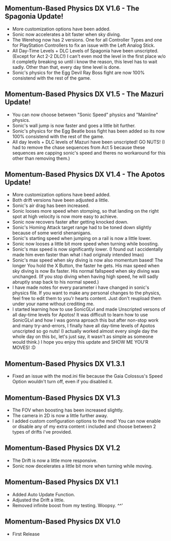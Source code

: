 ## Momentum-Based Physics DX V1.6 - The Spagonia Update!
- More customization options have been added.
- Sonic now accelerates a bit faster when sky diving.
- The Werehog now has 2 versions. One for all Controller Types and one for PlayStation Controllers to fix an issue with the Left Analog Stick.
- All Day-Time Levels + DLC Levels of Spagonia have been unscripted. (Except for Act 2-2 DLC!) I can't even mod the level in the first place w/o it completly breaking so until i know the reason, this level has to wait sadly. Other than that, every day time level is done.
- Sonic's physics for the Egg Devil Ray Boss fight are now 100% consistend with the rest of the game.

## Momentum-Based Physics DX V1.5 - The Mazuri Update!
- You can now choose between "Sonic Speed" physics and "Mainline" physics.
- Sonic's wall jump is now faster and goes a little bit further.
- Sonic's physics for the Egg Beatle boss fight has been added so its now 100% consistend with the rest of the game.
- All day levels + DLC levels of Mazuri have been unscripted! GO NUTS! (I had to remove the chase sequences from Act 5 because these sequences are capping sonic's speed and theres no workaround for this other than removing them.)

## Momentum-Based Physics DX V1.4 - The Apotos Update!
- More customization options have beed added.
- Both drift versions have been adjusted a little.
- Sonic's air drag has been increased.
- Sonic looses more speed when stomping, so that landing on the right spot at high velocity is now more easy to achieve.
- Sonic now recovers faster after getting knocked down.
- Sonic's Homing Attack target range had to be toned down slightly because of some werid shenanigans.
- Sonic's starting speed when jumping on a rail is now a little lower.
- Sonic now looses a little bit more speed when turning while boosting.
- Sonic's max speed is now significantly lower. (I found out I accidentally made him even faster than what i had originaly intended lmao)
- Sonic's max speed when sky diving is now also momentum based! The longer You hold the X Button, the faster he gets. His max speed when sky diving is now 8x faster. His normal fallspeed when sky diving was unchanged. (If you stop diving when having high speed, he will sadly abruptly snap back to his normal speed.)
- I have made notes for every parameter i have changed in sonic's physics file. If you want to make any personal changes to the physics, feel free to edit them to you'r hearts content. Just don't reupload them under your name without crediting me.
- I started learning how to use SonicGLvl and made Unscripted versons of all day-time levels for Apotos!
It was difficult to learn how to use SonicGLvl and how I was gonna aproach this but after non-stop work and many try-and-errors, I finally have all day-time levels of Apotos unscripted so go nuts! (I actually worked almost every single day the whole day on this bc, let's just say, it wasn't as simple as someone would think.) I hope you enjoy this update and SHOW ME YOU'R MOVES! :D

## Momentum-Based Physics DX V1.3.1
- Fixed an issue with the mod.ini file because the Gaia Colossus's Speed Option wouldn't turn off, even if you disabled it.

## Momentum-Based Physics DX V1.3
- The FOV when boosting has been increased slightly.
- The camera in 2D is now a little further away.
- I added custom configuration options to the mod! You can now enable or disable any of my extra content i included and choose between 2 types of drifts i've provided.

## Momentum-Based Physics DX V1.2
- The Drift is now a little more responsive.
- Sonic now decelerates a little bit more when turning while moving.

## Momentum-Based Physics DX V1.1
- Added Auto Update Function.
- Adjusted the Drift a little.
- Removed infinite boost from my testing. Woopsy. ^^'

## Momentum-Based Physics DX V1.0
- First Release
